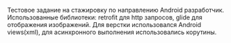 Тестовое задание на стажировку по направлению Android разработчик.
Использованные библиотеки: retrofit для http запросов, glide для отображения изображений.
Для верстки использовался Android views(xml), для асинхронного выполнения использовались корутины.
